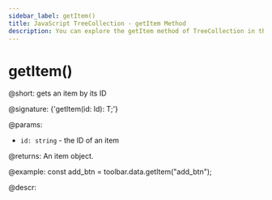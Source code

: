 ```yaml
---
sidebar_label: getItem()
title: JavaScript TreeCollection - getItem Method 
description: You can explore the getItem method of TreeCollection in the documentation of the DHTMLX JavaScript UI library. Browse developer guides and API reference, try out code examples and live demos, and download a free 30-day evaluation version of DHTMLX Suite 7.
---
```


# getItem()

@short: gets an item by its ID

@signature: {'getItem(id: Id): T;'}

@params:
- `id: string` - the ID of an item

@returns:
An item object.

@example:
const add_btn = toolbar.data.getItem("add_btn");

@descr:
